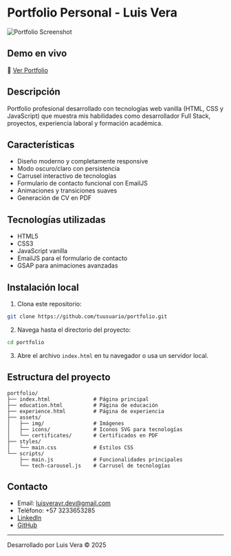 # Portfolio Personal - Luis Vera

![Portfolio Screenshot](./assets/img/screenshot.png)

## Demo en vivo

🔗 [Ver Portfolio](https://parcial-vanilla-js-vera-407272.vercel.app/)

## Descripción

Portfolio profesional desarrollado con tecnologías web vanilla (HTML, CSS y JavaScript) que muestra mis habilidades como desarrollador Full Stack, proyectos, experiencia laboral y formación académica.

## Características

- Diseño moderno y completamente responsive
- Modo oscuro/claro con persistencia
- Carrusel interactivo de tecnologías
- Formulario de contacto funcional con EmailJS
- Animaciones y transiciones suaves
- Generación de CV en PDF

## Tecnologías utilizadas

- HTML5
- CSS3
- JavaScript vanilla
- EmailJS para el formulario de contacto
- GSAP para animaciones avanzadas

## Instalación local

1. Clona este repositorio:
```bash
git clone https://github.com/tuusuario/portfolio.git
```

2. Navega hasta el directorio del proyecto:
```bash
cd portfolio
```

3. Abre el archivo `index.html` en tu navegador o usa un servidor local.

## Estructura del proyecto

```
portfolio/
├── index.html              # Página principal
├── education.html          # Página de educación
├── experience.html         # Página de experiencia
├── assets/
│   ├── img/                # Imágenes
│   ├── icons/              # Iconos SVG para tecnologías
│   └── certificates/       # Certificados en PDF
├── styles/
│   └── main.css            # Estilos CSS
└── scripts/
    ├── main.js             # Funcionalidades principales
    └── tech-carousel.js    # Carrusel de tecnologías
```

## Contacto

- Email: luisveravr.dev@gmail.com
- Teléfono: +57 3233653285
- [LinkedIn](https://linkedin.com/)
- [GitHub](https://github.com/)

---

Desarrollado por Luis Vera © 2025